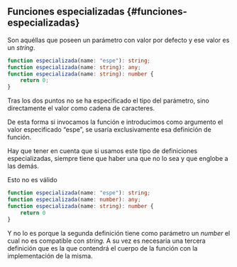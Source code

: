 ## Funciones especializadas {#funciones-especializadas}

Son aquéllas que poseen un parámetro con valor por defecto y ese valor es un *string*.

```ts
function especializada(name: "espe"): string;
function especializada(name: string): any;
function especializada(name: string): number {
    return 0;
}
```

Tras los dos puntos no se ha especificado el tipo del parámetro, sino directamente el valor como cadena de caracteres.

De esta forma si invocamos la función e introducimos como argumento el valor especificado “espe”, se usaría exclusivamente esa definición de función.

Hay que tener en cuenta que si usamos este tipo de definiciones especializadas, siempre tiene que haber una que no lo sea y que englobe a las demás.

Esto no es válido

```ts
function especializada(name: "espe"): string;
function especializada(name: number): any;
function especializada(name: string): number {
    return 0
}
```

Y no lo es porque la segunda definición tiene como parámetro un *number* el cual no es compatible con *string*_._ A su vez es necesaria una tercera definición que es la que contendrá el cuerpo de la función con la implementación de la misma.